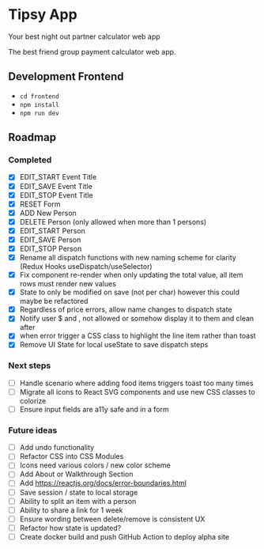 # Tipsy App

Your best night out partner calculator web app

The best friend group payment calculator web app.

## Development Frontend

- `cd frontend`
- `npm install`
- `npm run dev`

## Roadmap

### Completed

- [x] EDIT_START Event Title
- [x] EDIT_SAVE Event Title
- [x] EDIT_STOP Event Title
- [x] RESET Form
- [x] ADD New Person
- [x] DELETE Person (only allowed when more than 1 persons)
- [x] EDIT_START Person
- [x] EDIT_SAVE Person
- [x] EDIT_STOP Person
- [x] Rename all dispatch functions with new naming scheme for clarity (Redux Hooks useDispatch/useSelector)
- [x] Fix component re-render when only updating the total value, all item rows must render new values
- [x] State to only be modified on save (not per char) however this could maybe be refactored
- [x] Regardless of price errors, allow name changes to dispatch state
- [x] Notify user $ and , not allowed or somehow display it to them and clean after
- [x] when error trigger a CSS class to highlight the line item rather than toast
- [x] Remove UI State for local useState to save dispatch steps

### Next steps

- [ ] Handle scenario where adding food items triggers toast too many times
- [ ] Migrate all icons to React SVG components and use new CSS classes to colorize
- [ ] Ensure input fields are a11y safe and in a form

### Future ideas

- [ ] Add undo functionality
- [ ] Refactor CSS into CSS Modules
- [ ] Icons need various colors / new color scheme
- [ ] Add About or Walkthrough Section
- [ ] Add https://reactjs.org/docs/error-boundaries.html
- [ ] Save session / state to local storage
- [ ] Ability to split an item with a person
- [ ] Ability to share a link for 1 week
- [ ] Ensure wording between delete/remove is consistent UX
- [ ] Refactor how state is updated?
- [ ] Create docker build and push GitHub Action to deploy alpha site
